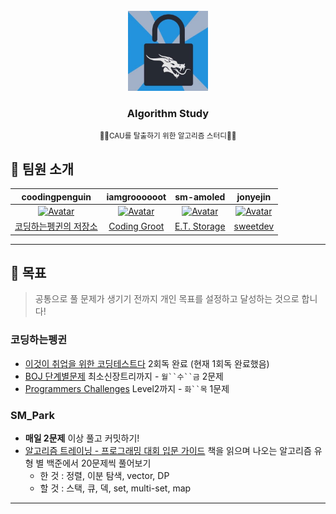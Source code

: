 <!-- PROJECT LOGO -->
<br />
<div align="center">
  <a href="https://github.com/CoodingPenguin/">
    <img src="logo.png" alt="Logo" width="128">
  </a>
  <h3>Algorithm Study</h3>
  <small>🏃‍♀️CAU를 탈출하기 위한 알고리즘 스터디🏃‍♂️</small>
</div>

## 👋 팀원 소개

|                                                                    coodingpenguin                                                                     |                                                                    iamgroooooot                                                                     |                                                                    sm-amoled                                                                     |                                               jonyejin                                               |
| :---------------------------------------------------------------------------------------------------------------------------------------------------: | :-------------------------------------------------------------------------------------------------------------------------------------------------: | :----------------------------------------------------------------------------------------------------------------------------------------------: | :--------------------------------------------------------------------------------------------------: |
| [![Avatar](https://avatars.githubusercontent.com/u/37505775?s=460&u=6a9e1f6647fbf95f99afeee82a3682e15fc6e959&v=4)](https://github.com/CoodingPenguin) | [![Avatar](https://avatars.githubusercontent.com/u/38830620?s=460&u=ee445c0a1843e610f4cbabb612870f0d6dd1a36b&v=4)](https://github.com/IamGroooooot) | [![Avatar](https://avatars.githubusercontent.com/u/39216546?s=460&u=0798fca0b98bfe3ab3323cf8060d8783786eecb3&v=4)](https://github.com/sm-amoled) | [![Avatar](https://avatars.githubusercontent.com/u/77298353?s=460&v=4)](https://github.com/jonyejin) |
|                                             [코딩하는펭귄의 저장소](https://cooding-penguin.netlify.app/)                                             |                                                  [Coding Groot](https://coding-groot.tistory.com/)                                                  |                                                    [E.T. Storage](https://etst.tistory.com/)                                                     |                              [sweetdev](https://sweetdev.tistory.com/)                               |

---

## 🚩 목표

> 공통으로 풀 문제가 생기기 전까지 개인 목표를 설정하고 달성하는 것으로 합니다!

### 코딩하는펭귄

- [이것이 취업을 위한 코딩테스트다](http://www.yes24.com/Product/Goods/91433923) 2회독 완료 (현재 1회독 완료했음)
- [BOJ 단계별문제](https://www.acmicpc.net/step) 최소신장트리까지 - ` 월``수``금 ` 2문제
- [Programmers Challenges](https://programmers.co.kr/learn/challenges?tab=all_challenges) Level2까지 - ` 화``목 ` 1문제

### SM_Park
- **매일 2문제** 이상 풀고 커밋하기!
- [알고리즘 트레이닝 - 프로그래밍 대회 입문 가이드](http://m.yes24.com/goods/detail/72274740) 책을 읽으며 나오는 알고리즘 유형 별 백준에서 20문제씩 풀어보기
    - 한 것 : 정렬, 이분 탐색, vector, DP
    - 할 것 : 스택, 큐, 덱, set, multi-set, map

---
